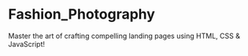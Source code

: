 # Fashion_Photography
Master the art of crafting compelling landing pages using HTML, CSS &amp; JavaScript!
